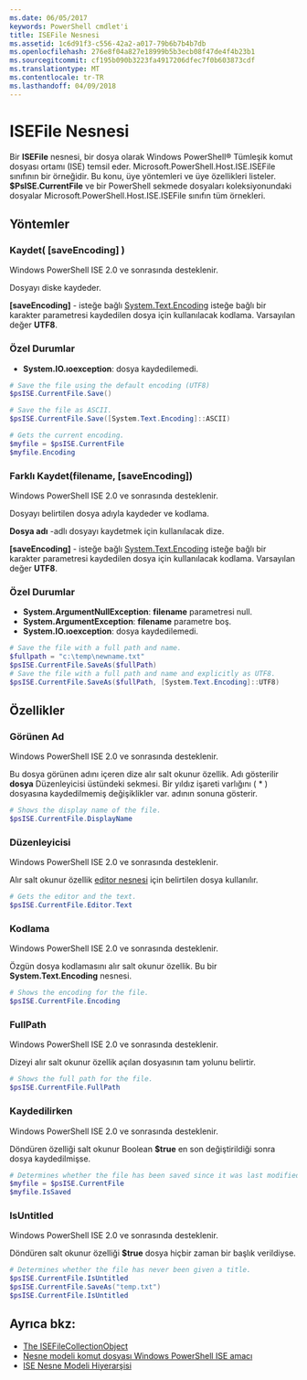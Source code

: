 ```yaml
---
ms.date: 06/05/2017
keywords: PowerShell cmdlet'i
title: ISEFile Nesnesi
ms.assetid: 1c6d91f3-c556-42a2-a017-79b6b7b4b7db
ms.openlocfilehash: 276e8f04a827e18999b5b3ecb08f47de4f4b23b1
ms.sourcegitcommit: cf195b090b3223fa4917206dfec7f0b603873cdf
ms.translationtype: MT
ms.contentlocale: tr-TR
ms.lasthandoff: 04/09/2018
---
```

# <a name="the-isefile-object"></a>ISEFile Nesnesi

Bir **ISEFile** nesnesi, bir dosya olarak Windows PowerShell® Tümleşik komut dosyası ortamı (ISE) temsil eder. Microsoft.PowerShell.Host.ISE.ISEFile sınıfının bir örneğidir. Bu konu, üye yöntemleri ve üye özellikleri listeler. **$PsISE.CurrentFile** ve bir PowerShell sekmede dosyaları koleksiyonundaki dosyalar Microsoft.PowerShell.Host.ISE.ISEFile sınıfın tüm örnekleri.

## <a name="methods"></a>Yöntemler

### <a name="save-saveencoding-"></a>Kaydet\( \[saveEncoding\] \)

Windows PowerShell ISE 2.0 ve sonrasında desteklenir.

Dosyayı diske kaydeder.

**\[saveEncoding\]**  - isteğe bağlı [System.Text.Encoding](http://msdn.microsoft.com/library/system.text.encoding.aspx) isteğe bağlı bir karakter parametresi kaydedilen dosya için kullanılacak kodlama. Varsayılan değer **UTF8**.

### <a name="exceptions"></a>Özel Durumlar

- **System.IO.ıoexception**: dosya kaydedilemedi.

```powershell
# Save the file using the default encoding (UTF8)
$psISE.CurrentFile.Save()

# Save the file as ASCII.
$psISE.CurrentFile.Save([System.Text.Encoding]::ASCII)

# Gets the current encoding.
$myfile = $psISE.CurrentFile
$myfile.Encoding
```

### <a name="saveasfilename-saveencoding"></a>Farklı Kaydet\(filename, \[saveEncoding\]\)

Windows PowerShell ISE 2.0 ve sonrasında desteklenir.

Dosyayı belirtilen dosya adıyla kaydeder ve kodlama.

**Dosya adı** -adlı dosyayı kaydetmek için kullanılacak dize.

**\[saveEncoding\]**  - isteğe bağlı [System.Text.Encoding](http://msdn.microsoft.com/library/system.text.encoding.aspx) isteğe bağlı bir karakter parametresi kaydedilen dosya için kullanılacak kodlama. Varsayılan değer **UTF8**.

### <a name="exceptions"></a>Özel Durumlar

- **System.ArgumentNullException**: **filename** parametresi null.
- **System.ArgumentException**: **filename** parametre boş.
- **System.IO.ıoexception**: dosya kaydedilemedi.

```powershell
# Save the file with a full path and name.
$fullpath = "c:\temp\newname.txt"
$psISE.CurrentFile.SaveAs($fullPath)
# Save the file with a full path and name and explicitly as UTF8.
$psISE.CurrentFile.SaveAs($fullPath, [System.Text.Encoding]::UTF8)
```

## <a name="properties"></a>Özellikler

### <a name="displayname"></a>Görünen Ad

Windows PowerShell ISE 2.0 ve sonrasında desteklenir.

Bu dosya görünen adını içeren dize alır salt okunur özellik. Adı gösterilir **dosya** Düzenleyicisi üstündeki sekmesi. Bir yıldız işareti varlığını \( \* \) dosyasına kaydedilmemiş değişiklikler var. adının sonuna gösterir.

```powershell
# Shows the display name of the file.
$psISE.CurrentFile.DisplayName
```

### <a name="editor"></a>Düzenleyicisi

Windows PowerShell ISE 2.0 ve sonrasında desteklenir.

Alır salt okunur özellik [editor nesnesi](The-ISEEditor-Object.md) için belirtilen dosya kullanılır.

```powershell
# Gets the editor and the text.
$psISE.CurrentFile.Editor.Text
```

### <a name="encoding"></a>Kodlama

Windows PowerShell ISE 2.0 ve sonrasında desteklenir.

Özgün dosya kodlamasını alır salt okunur özellik. Bu bir **System.Text.Encoding** nesnesi.

```powershell
# Shows the encoding for the file.
$psISE.CurrentFile.Encoding
```

### <a name="fullpath"></a>FullPath

Windows PowerShell ISE 2.0 ve sonrasında desteklenir.

Dizeyi alır salt okunur özellik açılan dosyasının tam yolunu belirtir.

```powershell
# Shows the full path for the file.
$psISE.CurrentFile.FullPath
```

### <a name="issaved"></a>Kaydedilirken

Windows PowerShell ISE 2.0 ve sonrasında desteklenir.

Döndüren özelliği salt okunur Boolean **$true** en son değiştirildiği sonra dosya kaydedilmişse.

```powershell
# Determines whether the file has been saved since it was last modified.
$myfile = $psISE.CurrentFile
$myfile.IsSaved
```

### <a name="isuntitled"></a>IsUntitled

Windows PowerShell ISE 2.0 ve sonrasında desteklenir.

Döndüren salt okunur özelliği **$true** dosya hiçbir zaman bir başlık verildiyse.

```powershell
# Determines whether the file has never been given a title.
$psISE.CurrentFile.IsUntitled
$psISE.CurrentFile.SaveAs("temp.txt")
$psISE.CurrentFile.IsUntitled
```

## <a name="see-also"></a>Ayrıca bkz:

- [The ISEFileCollectionObject](The-ISEFileCollection-Object.md)
- [Nesne modeli komut dosyası Windows PowerShell ISE amacı](Purpose-of-the-Windows-PowerShell-ISE-Scripting-Object-Model.md)
- [ISE Nesne Modeli Hiyerarşisi](The-ISE-Object-Model-Hierarchy.md)